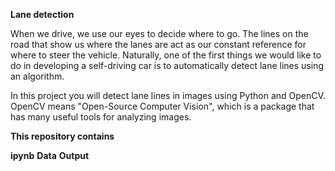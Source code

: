 **Lane detection**

When we drive, we use our eyes to decide where to go. The lines on the road that show us where the lanes are act as our constant reference for where to steer the vehicle. Naturally, one of the first things we would like to do in developing a self-driving car is to automatically detect lane lines using an algorithm.

In this project you will detect lane lines in images using Python and OpenCV. OpenCV means "Open-Source Computer Vision", which is a package that has many useful tools for analyzing images.


**This repository contains** 

**ipynb**
**Data**
**Output**
